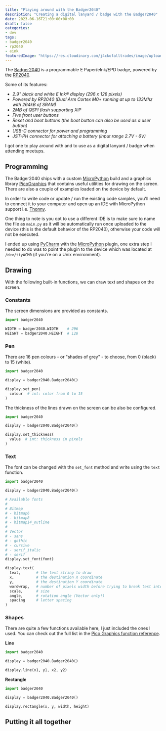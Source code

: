 ```yaml
---
title: "Playing around with the Badger2040"
description: "Creating a digital lanyard / badge with the Badger2040"
date: 2023-06-16T21:00:00+08:00
draft: false
categories:
- dev
tags:
- badger2040
- rp2040
- eink
featuredImage: "https://res.cloudinary.com/j4ckofalltrades/image/upload/v1688813596/blog/badger2040_x9iaec.jpg"
---
```


The [Badger2040](https://shop.pimoroni.com/products/badger-2040) is a programmable E Paper/eInk/EPD badge, powered by
the [RP2040](https://www.raspberrypi.com/products/rp2040).

Some of its features:

- _2.9" black and white E Ink® display (296 x 128 pixels)_
- _Powered by RP2040 (Dual Arm Cortex M0+ running at up to 133Mhz with 264kB of SRAM)_
- _2MB of QSPI flash supporting XiP_
- _Five front user buttons_
- _Reset and boot buttons (the boot button can also be used as a user button)_
- _USB-C connector for power and programming_
- _JST-PH connector for attaching a battery (input range 2.7V - 6V)_

I got one to play around with and to use as a digital lanyard / badge when attending meetups.

## Programming

The Badger2040 ships with a custom [MicroPython](https://micropython.org/) build and a graphics library
[PicoGraphics](https://github.com/pimoroni/pimoroni-pico/blob/main/micropython/modules/picographics/README.md) that
contains useful utilities for drawing on the screen. There are also a couple of examples loaded on the device by
default.

In order to write code or update / run the existing  code samples, you'll need to connect it to your computer and open
up an IDE with MicroPython support i.e. [Thonny](https://thonny.org/).

One thing to note is you opt to use a different IDE is to make sure to name the file as `main.py` as it will be
automatically run once uploaded to the device (this is the default behavior of the RP2040), otherwise your code will not
be executed.

I ended up using [PyCharm](https://www.jetbrains.com/pycharm/) with the [MicroPython](https://plugins.jetbrains.com/plugin/9777-micropython)
plugin, one extra step I needed to do was to point the plugin to the device which was located at `/dev/ttyACM0`
(if you're on a Unix environment).

## Drawing

With the following built-in functions, we can draw text and shapes on the screen.  

### Constants

The screen dimensions are provided as constants.

```python
import badger2040

WIDTH = badger2040.WIDTH    # 296
HEIGHT = badger2040.HEIGHT  # 128
```

### Pen

There are 16 pen colours - or "shades of grey" - to choose, from 0 (black) to 15 (white).

```python
import badger2040

display = badger2040.Badger2040()

display.set_pen(
  colour  # int: color from 0 to 15
)
```

The thickness of the lines drawn on the screen can be also be configured.

```python
import badger2040

display = badger2040.Badger2040()

display.set_thickness(
  value  # int: thickness in pixels
)
```

### Text

The font can be changed with the `set_font` method and write using the `text` function.

```python
import badger2040

display = badger2040.Badger2040()

# Available fonts
#
# Bitmap
# - bitmap6
# - bitmap8
# - bitmap14_outline
#
# Vector
# - sans
# - gothic
# - cursive
# - serif_italic
# - serif
display.set_font(font)

display.text(
  text,       # the text string to draw 
  x,          # the destination X coordinate
  y,          # the destination Y coordinate
  wordwrap,   # number of pixels width before trying to break text into multiple lines
  scale,      # size
  angle,      # rotation angle (Vector only!)
  spacing     # letter spacing
)
```

### Shapes

There are quite a few functions available here, I just included the ones I used. You can check out the full list in the
[Pico Graphics function reference](https://github.com/pimoroni/pimoroni-pico/tree/main/micropython/modules/picographics).

__Line__ 

```python
import badger2040

display = badger2040.Badger2040()

display.line(x1, y1, x2, y2)
```

__Rectangle__

```python
import badger2040

display = badger2040.Badger2040()

display.rectangle(x, y, width, height)
```

## Putting it all together

<script src="https://gist.github.com/j4ckofalltrades/a4ec95b3e077fd7c294d20ef8095f480.js"></script>
